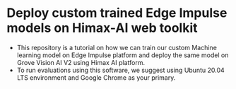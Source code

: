 # Deploy custom trained Edge Impulse models on Himax-AI web toolkit
- This repository is a tutorial on how we can train our custom Machine learning model on Edge Impulse platform and deploy the same model on Grove Vision AI V2 using Himax AI platform.
- To run evaluations using this software, we suggest using Ubuntu 20.04 LTS environment and Google Chrome as your primary.

